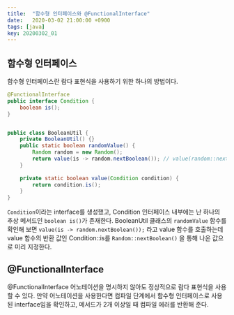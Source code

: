 ```yaml
---
title:  "함수형 인터페이스와 @FunctionalInterface"
date:   2020-03-02 21:00:00 +0900
tags: [java]
key: 20200302_01
---
```


## 함수형 인터페이스

함수형 인터페이스란 람다 표현식을 사용하기 위한 하나의 방법이다.

```java
@FunctionalInterface
public interface Condition {
    boolean is();
}
```

```java

public class BooleanUtil {
    private BooleanUtil() {}
    public static boolean randomValue() {
        Random random = new Random();
        return value(is -> random.nextBoolean()); // value(random::nextBoolean)와 같이 람다 표현식 가능
    }
    
    private static boolean value(Condition condition) {
        return condition.is();
    }
}
```

`Condition`이라는 interface를 생성했고, Condition 인터페이스 내부에는 난 하나의 추상 메서드인 `boolean is()`가 존재한다.
BooleanUtil 클래스의 `randomValue` 함수를 확인해 보면 `value(is -> random.nextBoolean());` 라고 value 함수를 호출하는데 
value 함수의 반환 값인 Condition::is를 `Random::nextBoolean()` 을 통해 나온 값으로 미리 지정한다.

## @FunctionalInterface

@FunctionalInterface 어노테이션을 명시하지 않아도 정상적으로 람다 표현식을 사용할 수 있다. 
만약 어노테이션을 사용한다면 컴파일 단계에서 함수형 인터페이스로 사용된 interface임을 확인하고, 메서드가 2개 이상일 때 컴파일 에러를 반환해 준다.
